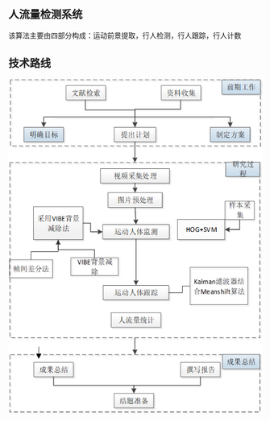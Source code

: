 ## 人流量检测系统
该算法主要由四部分构成：运动前景提取，行人检测，行人跟踪，行人计数

## 技术路线
![Image text](https://github.com/Jaiss123/human-detect/blob/master/%E5%9B%BE%E7%89%871.png)
